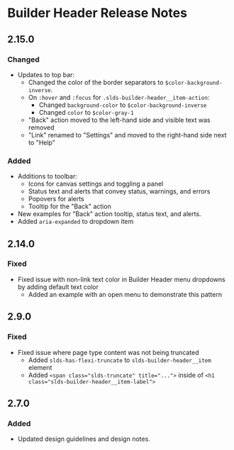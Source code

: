 <!-- Release notes authoring guidelines: http://keepachangelog.com/ -->

# Builder Header Release Notes

<!-- ## [Unreleased] -->

## 2.15.0

### Changed

- Updates to top bar:
  - Changed the color of the border separators to `$color-background-inverse`.
  - On `:hover` and `:focus` for `.slds-builder-header__item-action`:
    - Changed `background-color` to `$color-background-inverse`
    - Changed `color` to `$color-gray-1`
  - "Back" action moved to the left-hand side and visible text was removed
  - "Link" renamed to "Settings" and moved to the right-hand side next to "Help"

### Added

- Additions to toolbar:
  - Icons for canvas settings and toggling a panel
  - Status text and alerts that convey status, warnings, and errors
  - Popovers for alerts
  - Tooltip for the "Back" action
- New examples for "Back" action tooltip, status text, and alerts.
- Added `aria-expanded` to dropdown item

## 2.14.0

### Fixed

- Fixed issue with non-link text color in Builder Header menu dropdowns by adding default text color
  - Added an example with an open menu to demonstrate this pattern

## 2.9.0

### Fixed

- Fixed issue where page type content was not being truncated
  - Added `slds-has-flexi-truncate` to `slds-builder-header__item` element
  - Added `<span class="slds-truncate" title="...">` inside of `<h1 class="slds-builder-header__item-label">`

## 2.7.0

### Added

- Updated design guidelines and design notes.

